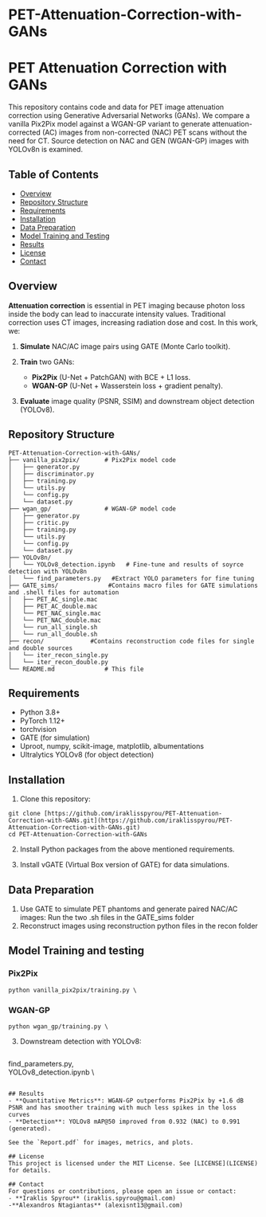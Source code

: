 # PET-Attenuation-Correction-with-GANs

# PET Attenuation Correction with GANs

This repository contains code and data for PET image attenuation correction using Generative Adversarial Networks (GANs). We compare a vanilla Pix2Pix model against a WGAN-GP variant to generate attenuation-corrected (AC) images from non-corrected (NAC) PET scans without the need for CT. Source detection on NAC and GEN (WGAN-GP) images with YOLOv8n is examined.

## Table of Contents

* [Overview](#overview)
* [Repository Structure](#repository-structure)
* [Requirements](#requirements)
* [Installation](#installation)
* [Data Preparation](#data-preparation)
* [Model Training and Testing](#model-training-and-testing)
* [Results](#results)
* [License](#license)
* [Contact](#contact)

## Overview

**Attenuation correction** is essential in PET imaging because photon loss inside the body can lead to inaccurate intensity values. Traditional correction uses CT images, increasing radiation dose and cost. In this work, we:

1. **Simulate** NAC/AC image pairs using GATE (Monte Carlo toolkit).
2. **Train** two GANs:

   * **Pix2Pix** (U-Net + PatchGAN) with BCE + L1 loss.
   * **WGAN-GP** (U-Net + Wasserstein loss + gradient penalty).
3. **Evaluate** image quality (PSNR, SSIM) and downstream object detection (YOLOv8).

## Repository Structure

```
PET-Attenuation-Correction-with-GANs/
├── vanilla_pix2pix/       # Pix2Pix model code
│   ├── generator.py
│   ├── discriminator.py
│   ├── training.py
│   └── utils.py
│   └── config.py
│   └── dataset.py
├── wgan_gp/               # WGAN-GP model code
│   ├── generator.py
│   ├── critic.py
│   ├── training.py
│   └── utils.py
│   └── config.py
│   └── dataset.py
├── YOLOv8n/             
│   └── YOLOv8_detection.ipynb   # Fine-tune and results of soyrce detection with YOLOv8n
│   └── find_parameters.py   #Extract YOLO parameters for fine tuning
├── GATE_sims/              #Contains macro files for GATE simulations and .shell files for automation
│   ├── PET_AC_single.mac
│   ├── PET_AC_double.mac
│   └── PET_NAC_single.mac
│   └── PET_NAC_double.mac
│   └── run_all_single.sh
│   └── run_all_double.sh
├── recon/             #Contains reconstruction code files for single and double sources
│   └── iter_recon_single.py
│   └── iter_recon_double.py
└── README.md              # This file
```

## Requirements

* Python 3.8+
* PyTorch 1.12+
* torchvision
* GATE (for simulation)
* Uproot, numpy, scikit-image, matplotlib, albumentations
* Ultralytics YOLOv8 (for object detection)


## Installation

1. Clone this repository:
```
git clone [https://github.com/iraklisspyrou/PET-Attenuation-Correction-with-GANs.git](https://github.com/iraklisspyrou/PET-Attenuation-Correction-with-GANs.git)
cd PET-Attenuation-Correction-with-GANs
```


2. Install Python packages from the above mentioned requirements.


3. Install vGATE (Virtual Box version of GATE) for data simulations.

## Data Preparation

1. Use GATE to simulate PET phantoms and generate paired NAC/AC images:
        Run the two .sh files in the GATE_sims folder
2. Reconstruct images using reconstruction python files in the recon folder

## Model Training and testing

### Pix2Pix

```
python vanilla_pix2pix/training.py \
```

### WGAN-GP

```
python wgan_gp/training.py \

```


3. Downstream detection with YOLOv8:

   ```
  find_parameters.py, \
  YOLOv8_detection.ipynb \
  ```

## Results
- **Quantitative Metrics**: WGAN-GP outperforms Pix2Pix by +1.6 dB PSNR and has smoother training with much less spikes in the loss curves
- **Detection**: YOLOv8 mAP@50 improved from 0.932 (NAC) to 0.991 (generated).

See the `Report.pdf` for images, metrics, and plots.

## License
This project is licensed under the MIT License. See [LICENSE](LICENSE) for details.

## Contact
For questions or contributions, please open an issue or contact:
- **Iraklis Spyrou** (iraklis.spyrou@gmail.com)
-**Alexandros Ntagiantas** (alexisnt13@gmail.com)

```
